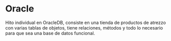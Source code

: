 # Oracle
Hito individual en OracleDB, consiste en una tienda de productos de atrezzo con varias tablas de objetos, tiene relaciones, métodos y todo lo necesario para que sea una base de datos funcional.

